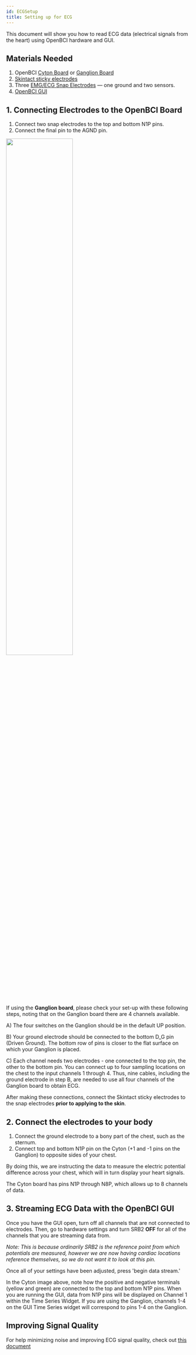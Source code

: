 ```yaml
---
id: ECGSetup
title: Setting up for ECG
---
```


This document will show you how to read ECG data (electrical signals from  the heart) using OpenBCI hardware and GUI.

## Materials Needed
1. OpenBCI [Cyton Board](https://shop.openbci.com/collections/frontpage/products/cyton-biosensing-board-8-channel?variant=38958638542) or [Ganglion Board](https://shop.openbci.com/collections/frontpage/products/pre-order-ganglion-board?variant=13461804483)
2. [Skintact sticky electrodes](https://shop.openbci.com/collections/frontpage/products/skintact-f301-pediatric-foam-solid-gel-electrodes-30-pack?variant=29467659395)
3. Three [EMG/ECG Snap Electrodes](https://shop.openbci.com/collections/frontpage/products/emg-ecg-snap-electrode-cables?variant=32372786958) — one ground and two sensors.
4. [OpenBCI GUI](../../06Software/01-OpenBCISoftware/01-OpenBCI_GUI.md)

## 1. Connecting Electrodes to the OpenBCI Board
1. Connect two snap electrodes to the top and bottom N1P pins.
2. Connect the final pin to the AGND pin.

<img src="https://github.com/OpenBCI/Docs/blob/master/assets/images/EMG_Cyton_Setup.jpg?raw=true" width="60%">

If using the **Ganglion board**, please check your set-up with these following steps, noting that on the Ganglion board there are 4 channels available.

A) The four switches on the Ganglion should be in the default UP position.

B) Your ground electrode should be connected to the bottom D_G pin (Driven Ground). The bottom row of pins is closer to the flat surface on which your Ganglion is placed.

C) Each channel needs two electrodes - one connected to the top pin, the other to the bottom pin. You can connect up to four sampling locations on the chest to the input channels 1 through 4. Thus, nine cables, including the ground electrode in step B, are needed to use all four channels of the Ganglion board to obtain ECG.

After making these connections, connect the Skintact sticky electrodes to the snap electrodes **prior to applying to the skin**.

## 2. Connect the electrodes to your body

1. Connect the ground electrode to a bony part of the chest, such as the sternum.
2. Connect top and bottom N1P pin on the Cyton (+1 and -1 pins on the Ganglion) to opposite sides of your chest.

By doing this, we are instructing the data to measure the electric potential difference across your chest, which will in turn display your heart signals.

The Cyton board has pins N1P through N8P, which allows up to 8 channels of data. 

## 3. Streaming ECG Data with the OpenBCI GUI

Once you have the GUI open, turn off all channels that are not connected to electrodes. Then, go to hardware settings and turn SRB2 **OFF** for all of the channels that you are streaming data from.

*Note: This is because ordinarily SRB2 is the reference point from which potentials are measured, however we are now having cardiac locations reference themselves, so we do not want it to look at this pin.*

Once all of your settings have been adjusted, press 'begin data stream.'

In the Cyton image above, note how the positive and negative terminals (yellow and green) are connected to the top and bottom N1P pins. When you are running the GUI, data from N1P pins will be displayed on Channel 1 within the Time Series Widget. If you are using the Ganglion, channels 1-4 on the GUI Time Series widget will correspond to pins 1-4 on the Ganglion.

## Improving Signal Quality

For help minimizing noise and improving ECG signal quality, check out [this document](10Troubleshooting/01-MinimizingNoise.md)
